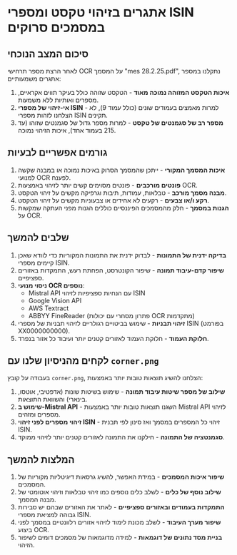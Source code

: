# אתגרים בזיהוי טקסט ומספרי ISIN במסמכים סרוקים

## סיכום המצב הנוכחי

לאחר הרצת מספר תרחישי OCR על המסמך "mes 28.2.25.pdf", נתקלנו במספר אתגרים משמעותיים:

1. **איכות הטקסט המזוהה נמוכה מאוד** - הטקסט שזוהה כולל בעיקר תווים אקראיים, מספרים ואותיות ללא משמעות.
2. **אי-זיהוי של מספרי ISIN** - למרות מאמצים בעמודים שונים (כולל עמוד 9), לא הצלחנו לזהות מספרי ISIN תקינים.
3. **מספר רב של סגמנטים של טקסט** - למרות מספר גדול של סגמנטים שזוהו (עד 215 בעמוד אחד), איכות הזיהוי נמוכה.

## גורמים אפשריים לבעיות

1. **איכות המסמך המקורי** - ייתכן שהמסמך הסרוק באיכות נמוכה או במבנה שקשה למנועי OCR לפענח.
2. **פונטים מורכבים** - פונטים מסוימים קשים יותר לזיהוי באמצעות OCR.
3. **מבנה מסמך מורכב** - טבלאות, עמודות, תיבות וגרפיקה מקשים על זיהוי הטקסט.
4. **רקע ו/או צבעים** - רקעים לא אחידים או צבעוניות מקשים על זיהוי הטקסט.
5. **הגנות במסמך** - חלק מהמסמכים הפיננסיים כוללים הגנות מפני העתקה שמקשות על OCR.

## שלבים להמשך

1. **בדיקה ידנית של התמונות** - לבדוק ידנית את התמונות המקוריות כדי לוודא שאכן קיימים מספרי ISIN.
2. **שיפור קדם-עיבוד תמונה** - שיפור הקונטרסט, הפחתת רעש, התמקדות באזורים ספציפיים.
3. **ניסוי מנועי OCR נוספים**:
   - Mistral API עם הנחיות ספציפיות לזיהוי ISIN
   - Google Vision API
   - AWS Textract
   - ABBYY FineReader (פתרון מסחרי עם יכולות OCR מתקדמות)
4. **זיהוי תבניות** - שימוש בביטויים רגולריים לזיהוי תבניות של מספרי ISIN (בפורמט XX0000000000).
5. **חלוקת העמוד** - חלוקת העמוד לאזורים קטנים יותר ועיבוד כל אזור בנפרד.

## לקחים מהניסיון שלנו עם `corner.png`

בעבודה על קובץ `corner.png`, הצלחנו להשיג תוצאות טובות יותר באמצעות:

1. **שילוב של מספר שיטות עיבוד תמונה** - שימוש בשיטות שונות (אדפטיבי, אוטסו, בינארי) והשוואת התוצאות.
2. **שימוש ב-Mistral API** - השגנו תוצאות טובות יותר באמצעות Mistral API לזיהוי מספרים ומזהים.
3. **זיהוי מספרים לפני זיהוי ISIN** - זיהוי כל המספרים במסמך ואז סינון לפי תבנית ISIN.
4. **סגמנטציה של התמונה** - חילקנו את התמונה לאזורים קטנים יותר לזיהוי ממוקד.

## המלצות להמשך

1. **שיפור איכות המסמכים** - במידת האפשר, להשיג גרסאות דיגיטליות מקוריות של המסמכים.
2. **שילוב נוסף של כלים** - לשלב כלים נוספים כמו זיהוי טבלאות וזיהוי אוטומטי של מבנה המסמך.
3. **התמקדות בעמודים ובאזורים ספציפיים** - לאתר את האזורים שבהם יש סבירות גבוהה למציאת מספרי ISIN.
4. **שיפור מערך העיבוד** - לשלב מכונת לימוד לזיהוי אזורים רלוונטיים במסמך לפני ביצוע OCR.
5. **בניית מסד נתונים של דוגמאות** - למידה מדוגמאות של מסמכים דומים לשיפור הזיהוי. 